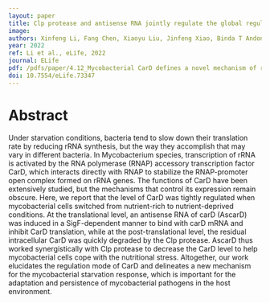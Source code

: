 ```yaml
---
layout: paper
title: Clp protease and antisense RNA jointly regulate the global regulator CarD to mediate mycobacterial starvation response
image: 
authors: Xinfeng Li, Fang Chen, Xiaoyu Liu, Jinfeng Xiao, Binda T Andongma, Qing Tang, Xiaojian Cao, Shan-Ho Chou, Michael Y Galperin, Jin He.
year: 2022
ref: Li et al., eLife, 2022
journal: ELife
pdf: /pdfs/paper/4.12_Mycobacterial CarD defines a novel mechanism of response to starvation stress copy.pdf
doi: 10.7554/eLife.73347
---
```


# Abstract

Under starvation conditions, bacteria tend to slow down their translation rate by reducing rRNA synthesis, but the way they accomplish that may vary in different bacteria. In Mycobacterium species, transcription of rRNA is activated by the RNA polymerase (RNAP) accessory transcription factor CarD, which interacts directly with RNAP to stabilize the RNAP-promoter open complex formed on rRNA genes. The functions of CarD have been extensively studied, but the mechanisms that control its expression remain obscure. Here, we report that the level of CarD was tightly regulated when mycobacterial cells switched from nutrient-rich to nutrient-deprived conditions. At the translational level, an antisense RNA of carD (AscarD) was induced in a SigF-dependent manner to bind with carD mRNA and inhibit CarD translation, while at the post-translational level, the residual intracellular CarD was quickly degraded by the Clp protease. AscarD thus worked synergistically with Clp protease to decrease the CarD level to help mycobacterial cells cope with the nutritional stress. Altogether, our work elucidates the regulation mode of CarD and delineates a new mechanism for the mycobacterial starvation response, which is important for the adaptation and persistence of mycobacterial pathogens in the host environment.


